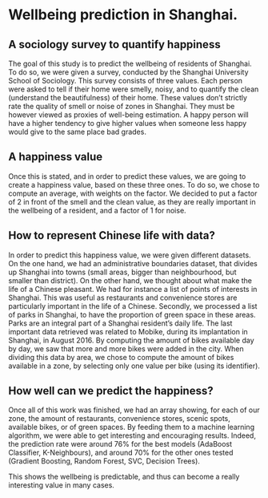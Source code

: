 # Wellbeing prediction in Shanghai.
## A sociology survey to quantify happiness 
The goal of this study is to predict the wellbeing of residents of Shanghai. To do so, we were given a survey, conducted by the Shanghai University School of Sociology. This survey consists of three values. Each person were asked to tell if their home were smelly, noisy, and to quantify the clean (understand the beautifulness) of their home. These values don’t strictly rate the quality of smell or noise of zones in Shanghai. They must be however viewed as proxies of well-being estimation. A happy person will have a higher tendency to give higher values when someone less happy would give to the same place bad grades.

## A happiness value
Once this is stated, and in order to predict these values, we are going to create a happiness value, based on these three ones. To do so, we chose to compute an average, with weights on the factor. We decided to put a factor of 2 in front of the smell and the clean value, as they are really important in the wellbeing of a resident, and a factor of 1 for noise. 

## How to represent Chinese life with data?
In order to predict this happiness value, we were given different datasets. On the one hand, we had an administrative boundaries dataset, that divides up Shanghai into towns (small areas, bigger than neighbourhood, but smaller than district). On the other hand, we thought about what make the life of a Chinese pleasant. We had for instance a list of points of interests in Shanghai. This was useful as restaurants and convenience stores are particularly important in the life of a Chinese. Secondly, we processed a list of parks in Shanghai, to have the proportion of green space in these areas. Parks are an integral part of a Shanghai resident’s daily life. The last important data retrieved was related to Mobike, during its implantation in Shanghai, in August 2016. By computing the amount of bikes available day by day, we saw that more and more bikes were added in the city. When dividing this data by area, we chose to compute the amount of bikes available in a zone, by selecting only one value per bike (using its identifier).

## How well can we predict the happiness?
Once all of this work was finished, we had an array showing, for each of our zone, the amount of restaurants, convenience stores, scenic spots, available bikes, or of green spaces. By feeding them to a machine learning algorithm, we were able to get interesting and encouraging results. Indeed, the prediction rate were around 76% for the best models (AdaBoost Classifier, K-Neighbours), and around 70% for the other ones tested (Gradient Boosting, Random Forest, SVC, Decision Trees). 

This shows the wellbeing is predictable, and thus can become a really interesting value in many cases. 